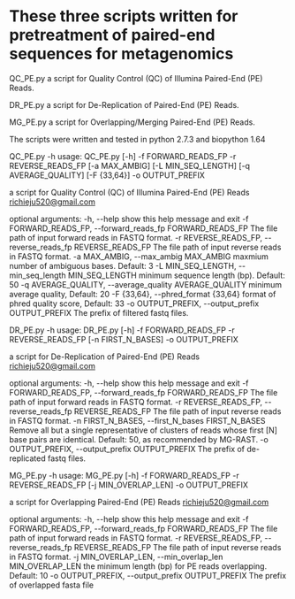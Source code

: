 # These three scripts written for pretreatment of paired-end sequences for metagenomics

QC_PE.py  a script for Quality Control (QC) of Illumina Paired-End (PE) Reads.  

DR_PE.py  a script for De-Replication of Paired-End (PE) Reads.  

MG_PE.py  a script for Overlapping/Merging Paired-End (PE) Reads.  

The scripts were written and tested in python 2.7.3 and biopython 1.64


QC_PE.py -h
usage: QC_PE.py [-h] -f FORWARD_READS_FP -r REVERSE_READS_FP [-a MAX_AMBIG]
                [-L MIN_SEQ_LENGTH] [-q AVERAGE_QUALITY] [-F {33,64}] -o
                OUTPUT_PREFIX

a script for Quality Control (QC) of Illumina Paired-End (PE) Reads
<richieju520@gmail.com>

optional arguments:
  -h, --help            show this help message and exit
  -f FORWARD_READS_FP, --forward_reads_fp FORWARD_READS_FP
                        The file path of input forward reads in FASTQ format.
  -r REVERSE_READS_FP, --reverse_reads_fp REVERSE_READS_FP
                        The file path of input reverse reads in FASTQ format.
  -a MAX_AMBIG, --max_ambig MAX_AMBIG
                        maxmium number of ambiguous bases. Default: 3
  -L MIN_SEQ_LENGTH, --min_seq_length MIN_SEQ_LENGTH
                        minimum sequence length (bp). Default: 50
  -q AVERAGE_QUALITY, --average_quality AVERAGE_QUALITY
                        minimum average quality, Default: 20
  -F {33,64}, --phred_format {33,64}
                        format of phred quality score, Default: 33
  -o OUTPUT_PREFIX, --output_prefix OUTPUT_PREFIX
                        The prefix of filtered fastq files.


DR_PE.py -h
usage: DR_PE.py [-h] -f FORWARD_READS_FP -r REVERSE_READS_FP
                [-n FIRST_N_BASES] -o OUTPUT_PREFIX

a script for De-Replication of Paired-End (PE) Reads <richieju520@gmail.com>

optional arguments:
  -h, --help            show this help message and exit
  -f FORWARD_READS_FP, --forward_reads_fp FORWARD_READS_FP
                        The file path of input forward reads in FASTQ format.
  -r REVERSE_READS_FP, --reverse_reads_fp REVERSE_READS_FP
                        The file path of input reverse reads in FASTQ format.
  -n FIRST_N_BASES, --first_N_bases FIRST_N_BASES
                        Remove all but a single representative of clusters of
                        reads whose first [N] base pairs are identical.
                        Default: 50, as recommended by MG-RAST.
  -o OUTPUT_PREFIX, --output_prefix OUTPUT_PREFIX
                        The prefix of de-replicated fastq files.


MG_PE.py -h
usage: MG_PE.py [-h] -f FORWARD_READS_FP -r REVERSE_READS_FP
                [-j MIN_OVERLAP_LEN] -o OUTPUT_PREFIX

a script for Overlapping Paired-End (PE) Reads <richieju520@gmail.com>

optional arguments:
  -h, --help            show this help message and exit
  -f FORWARD_READS_FP, --forward_reads_fp FORWARD_READS_FP
                        The file path of input forward reads in FASTQ format.
  -r REVERSE_READS_FP, --reverse_reads_fp REVERSE_READS_FP
                        The file path of input reverse reads in FASTQ format.
  -j MIN_OVERLAP_LEN, --min_overlap_len MIN_OVERLAP_LEN
                        the minimum length (bp) for PE reads overlapping.
                        Default: 10
  -o OUTPUT_PREFIX, --output_prefix OUTPUT_PREFIX
                        The prefix of overlapped fasta file

